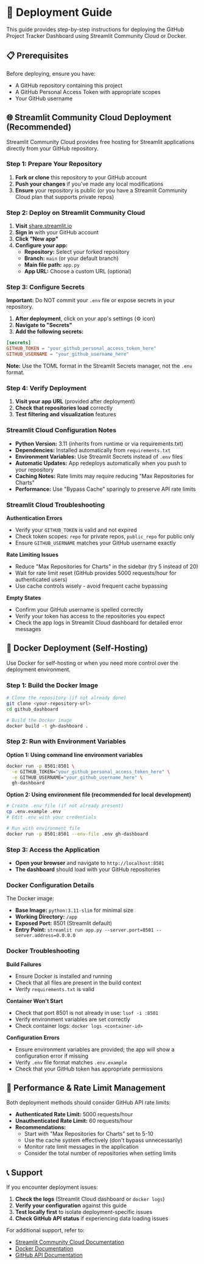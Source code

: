 # 🚢 Deployment Guide

This guide provides step-by-step instructions for deploying the GitHub Project Tracker Dashboard using Streamlit Community Cloud or Docker.

## 📋 Prerequisites

Before deploying, ensure you have:
- A GitHub repository containing this project
- A GitHub Personal Access Token with appropriate scopes
- Your GitHub username

## 🌐 Streamlit Community Cloud Deployment (Recommended)

Streamlit Community Cloud provides free hosting for Streamlit applications directly from your GitHub repository.

### Step 1: Prepare Your Repository

1. **Fork or clone** this repository to your GitHub account
2. **Push your changes** if you've made any local modifications
3. **Ensure** your repository is public (or you have a Streamlit Community Cloud plan that supports private repos)

### Step 2: Deploy on Streamlit Community Cloud

1. **Visit** [share.streamlit.io](https://share.streamlit.io)
2. **Sign in** with your GitHub account
3. **Click "New app"**
4. **Configure your app:**
   - **Repository:** Select your forked repository
   - **Branch:** `main` (or your default branch)
   - **Main file path:** `app.py`
   - **App URL:** Choose a custom URL (optional)

### Step 3: Configure Secrets

**Important:** Do NOT commit your `.env` file or expose secrets in your repository.

1. **After deployment**, click on your app's settings (⚙️ icon)
2. **Navigate to "Secrets"**
3. **Add the following secrets:**

```toml
[secrets]
GITHUB_TOKEN = "your_github_personal_access_token_here"
GITHUB_USERNAME = "your_github_username_here"
```

**Note:** Use the TOML format in the Streamlit Secrets manager, not the `.env` format.

### Step 4: Verify Deployment

1. **Visit your app URL** (provided after deployment)
2. **Check that repositories load** correctly
3. **Test filtering and visualization** features

### Streamlit Cloud Configuration Notes

- **Python Version:** 3.11 (inherits from runtime or via requirements.txt)
- **Dependencies:** Installed automatically from `requirements.txt`
- **Environment Variables:** Use Streamlit Secrets instead of `.env` files
- **Automatic Updates:** App redeploys automatically when you push to your repository
- **Caching Notes:** Rate limits may require reducing "Max Repositories for Charts"
- **Performance:** Use "Bypass Cache" sparingly to preserve API rate limits

### Streamlit Cloud Troubleshooting

**Authentication Errors**
- Verify your `GITHUB_TOKEN` is valid and not expired
- Check token scopes: `repo` for private repos, `public_repo` for public only
- Ensure `GITHUB_USERNAME` matches your GitHub username exactly

**Rate Limiting Issues**
- Reduce "Max Repositories for Charts" in the sidebar (try 5 instead of 20)
- Wait for rate limit reset (GitHub provides 5000 requests/hour for authenticated users)
- Use cache controls wisely - avoid frequent cache bypassing

**Empty States**
- Confirm your GitHub username is spelled correctly
- Verify your token has access to the repositories you expect
- Check the app logs in Streamlit Cloud dashboard for detailed error messages

## 🐳 Docker Deployment (Self-Hosting)

Use Docker for self-hosting or when you need more control over the deployment environment.

### Step 1: Build the Docker Image

```bash
# Clone the repository (if not already done)
git clone <your-repository-url>
cd github_dashboard

# Build the Docker image
docker build -t gh-dashboard .
```

### Step 2: Run with Environment Variables

**Option 1: Using command line environment variables**
```bash
docker run -p 8501:8501 \
  -e GITHUB_TOKEN="your_github_personal_access_token_here" \
  -e GITHUB_USERNAME="your_github_username_here" \
  gh-dashboard
```

**Option 2: Using environment file (recommended for local development)**
```bash
# Create .env file (if not already present)
cp .env.example .env
# Edit .env with your credentials

# Run with environment file
docker run -p 8501:8501 --env-file .env gh-dashboard
```

### Step 3: Access the Application

- **Open your browser** and navigate to `http://localhost:8501`
- **The dashboard** should load with your GitHub repositories

### Docker Configuration Details

The Docker image:
- **Base Image:** `python:3.11-slim` for minimal size
- **Working Directory:** `/app`
- **Exposed Port:** 8501 (Streamlit default)
- **Entry Point:** `streamlit run app.py --server.port=8501 --server.address=0.0.0.0`

### Docker Troubleshooting

**Build Failures**
- Ensure Docker is installed and running
- Check that all files are present in the build context
- Verify `requirements.txt` is valid

**Container Won't Start**
- Check that port 8501 is not already in use: `lsof -i :8501`
- Verify environment variables are set correctly
- Check container logs: `docker logs <container-id>`

**Configuration Errors**
- Ensure environment variables are provided; the app will show a configuration error if missing
- Verify `.env` file format matches `.env.example`
- Check that your GitHub token has appropriate permissions

## 🔧 Performance & Rate Limit Management

Both deployment methods should consider GitHub API rate limits:

- **Authenticated Rate Limit:** 5000 requests/hour
- **Unauthenticated Rate Limit:** 60 requests/hour
- **Recommendations:**
  - Start with "Max Repositories for Charts" set to 5-10
  - Use the cache system effectively (don't bypass unnecessarily)
  - Monitor rate limit messages in the application
  - Consider the total number of repositories when setting limits

## 📞 Support

If you encounter deployment issues:

1. **Check the logs** (Streamlit Cloud dashboard or `docker logs`)
2. **Verify your configuration** against this guide  
3. **Test locally first** to isolate deployment-specific issues
4. **Check GitHub API status** if experiencing data loading issues

For additional support, refer to:
- [Streamlit Community Cloud Documentation](https://docs.streamlit.io/streamlit-community-cloud)
- [Docker Documentation](https://docs.docker.com/)
- [GitHub API Documentation](https://docs.github.com/en/rest)

